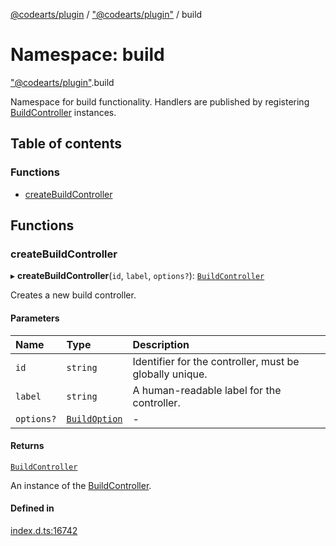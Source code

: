 [@codearts/plugin](../README.md) / ["@codearts/plugin"](_codearts_plugin_.md) / build

# Namespace: build

["@codearts/plugin"](_codearts_plugin_.md).build

Namespace for build functionality. Handlers are published by registering
[BuildController](../interfaces/codearts_plugin_.BuildController.md) instances.

## Table of contents

### Functions

- [createBuildController](codearts_plugin_.build.md#createbuildcontroller)

## Functions

### createBuildController

▸ **createBuildController**(`id`, `label`, `options?`): [`BuildController`](../interfaces/codearts_plugin_.BuildController.md)

Creates a new build controller.

#### Parameters

| Name | Type | Description |
| :------ | :------ | :------ |
| `id` | `string` | Identifier for the controller, must be globally unique. |
| `label` | `string` | A human-readable label for the controller. |
| `options?` | [`BuildOption`](../interfaces/codearts_plugin_.BuildOption.md) | - |

#### Returns

[`BuildController`](../interfaces/codearts_plugin_.BuildController.md)

An instance of the [BuildController](../interfaces/codearts_plugin_.BuildController.md).

#### Defined in

[index.d.ts:16742](https://github.com/shuyaqian/cloudide-plugin-api/blob/5b69219/index.d.ts#L16742)
